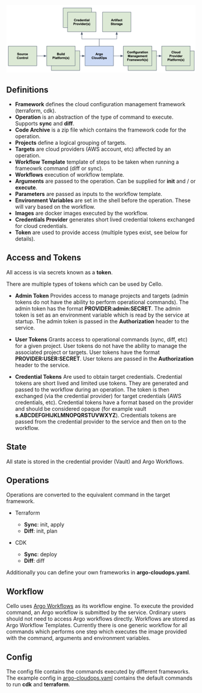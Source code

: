 ![Architecture](./assets/architecure.png)

## Definitions

- **Framework** defines the cloud configuration management framework (terraform, cdk).
- **Operation** is an abstraction of the type of command to execute. Supports **sync** and **diff**.
- **Code Archive** is a zip file which contains the framework code for the operation.
- **Projects** define a logical grouping of targets.
- **Targets** are cloud providers (AWS account, etc) affected by an operation.
- **Workflow Template** template of steps to be taken when running a frameowrk command (diff or sync).
- **Workflows** execution of workflow template.
- **Arguments** are passed to the operation. Can be supplied for **init** and / or **execute**.
- **Parameters** are passed as inputs to the workflow template.
- **Environment Variables** are set in the shell before the operation. These will vary based on the workflow.
- **Images** are docker images executed by the workflow.
- **Credentials Provider** generates short lived credential tokens exchanged for cloud credentials.
- **Token** are used to provide access (multiple types exist, see below for details).

## Access and Tokens

All access is via secrets known as a **token**.

There are multiple types of tokens which can be used by Cello.

- **Admin Token** Provides access to manage projects and targets (admin tokens do not have the
  ability to perform operational commands). The admin token has the format **PROVIDER:admin:SECRET**. The admin token is set as an
  environment variable which is read by the service at startup. The admin token is passed in the **Authorization** header to the service.

- **User Tokens** Grants access to operational commands (sync, diff, etc) for a given
  project. User tokens do not have the ability to manage the associated project or targets. User tokens have the format **PROVIDER:USER:SECRET**. User tokens are passed in the **Authorization** header to
  the service.

- **Credential Tokens** Are used to obtain target credentials. Credential tokens are short lived and limited use tokens. They are generated and passed to the workflow during an operation. The token is then exchanged (via the credential provider) for target credentials (AWS credentials, etc). Credential tokens have a format based on the provider and should be considered opaque (for example vault **s.ABCDEFGHIJKLMNOPQRSTUVWXYZ**). Credentials tokens are
  passed from the credential provider to the service and then on to the workflow.

## State

All state is stored in the credential provider (Vault) and Argo Workflows.

## Operations

Operations are converted to the equivalent command in the target framework.

- Terraform

  - **Sync**: init, apply
  - **Diff**: init, plan

- CDK
  - **Sync**: deploy
  - **Diff**: diff

Additionally you can define your own frameworks in **argo-cloudops.yaml**.

## Workflow

Cello uses [Argo Workflows](https://argoproj.github.io/argo-workflows/) as its workflow engine. To execute the provided command, an Argo workflow
is submitted by the service. Ordinary users should not need to access Argo workflows directly. Workflows
are stored as Argo Workflow Templates. Currently there is one generic workflow for all commands which
performs one step which executes the image provided with the command, arguments and environment variables.

## Config

The config file contains the commands executed by different frameworks. The example config in
[argo-cloudops.yaml](https://github.com/cello-proj/cello/blob/main/argo-cloudops.yaml) contains the default commands to
run **cdk** and **terraform**.
